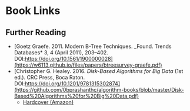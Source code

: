 # Book Links

## Further Reading

- [Goetz Graefe. 2011. Modern B-Tree Techniques. \_Found. Trends Databases\* 3, 4 (April 2011), 203–402. DOI:https://doi.org/10.1561/1900000028](https://w6113.github.io/files/papers/btreesurvey-graefe.pdf)
- [Christopher G. Healey. 2016. _Disk-Based Algorithms for Big Data_ (1st ed.). CRC Press, Boca Raton. DOI:https://doi.org/10.1201/9781315302874](https://github.com/0bprashanthc/algorithm-books/blob/master/Disk-Based%20Algorithms%20for%20Big%20Data.pdf)
  - [Hardcover (Amazon)](https://www.amazon.com/Disk-Based-Algorithms-Data-Christopher-Healey/dp/1138196185)
